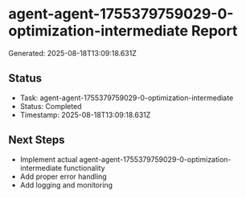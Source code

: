 # agent-agent-1755379759029-0-optimization-intermediate Report

Generated: 2025-08-18T13:09:18.631Z

## Status
- Task: agent-agent-1755379759029-0-optimization-intermediate
- Status: Completed
- Timestamp: 2025-08-18T13:09:18.631Z

## Next Steps
- Implement actual agent-agent-1755379759029-0-optimization-intermediate functionality
- Add proper error handling
- Add logging and monitoring
